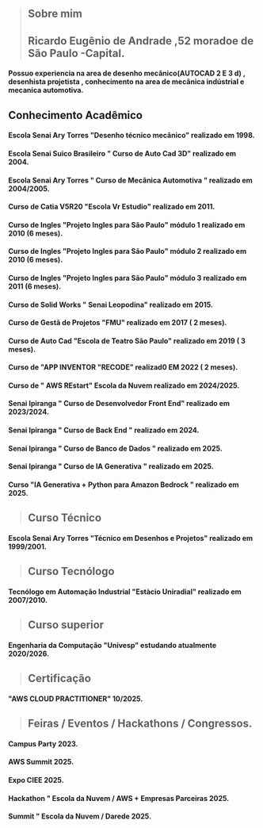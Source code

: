 >## Sobre mim
>## Ricardo Eugênio de Andrade ,52 moradoe de São Paulo -Capital.
#### Possuo experiencia na area de desenho mecânico(AUTOCAD 2 E 3 d) , desenhista projetista , conhecimento na area de mecânica indústrial e mecanica automotiva.
## Conhecimento Acadêmico
#### Escola Senai Ary Torres "Desenho técnico mecânico"  realizado em 1998.
#### Escola Senai Suico Brasileiro " Curso de Auto Cad 3D" realizado em 2004.
#### Escola Senai Ary Torres " Curso de Mecânica Automotiva " realizado em 2004/2005.
#### Curso de Catia V5R20 "Escola Vr Estudio" realizado em 2011.
#### Curso de Ingles "Projeto Ingles para São Paulo" módulo 1 realizado em 2010 (6 meses).
#### Curso de Ingles "Projeto Ingles para São Paulo" módulo 2 realizado em 2010 (6 meses).
#### Curso de Ingles "Projeto Ingles para São Paulo" módulo 3 realizado em 2011 (6 meses).
#### Curso de Solid Works " Senai Leopodina" realizado em 2015.
#### Curso de Gestã de Projetos "FMU" realizado em 2017 ( 2 meses).
#### Curso de Auto Cad "Escola de Teatro São Paulo" realizado em 2019 ( 3 meses).
#### Curso de "APP INVENTOR "RECODE" realizad0 EM 2022 ( 2 meses).
#### Curso de " AWS REstart" Escola da Nuvem realizado em 2024/2025.
#### Senai Ipiranga " Curso de Desenvolvedor Front End" realizado em   2023/2024.
#### Senai Ipiranga  " Curso de Back End " realizado em 2024.
#### Senai Ipiranga  " Curso de Banco de Dados " realizado em 2025.
#### Senai Ipiranga  " Curso de IA Generativa "  realizado em 2025.
#### Curso "IA Generativa + Python para Amazon Bedrock " realizado em 2025.
>## Curso Técnico
#### Escola Senai Ary Torres "Técnico em Desenhos e Projetos" realizado em 1999/2001.
>## Curso Tecnólogo
#### Tecnólogo em Automação Industrial "Estàcio Uniradial" realizado em 2007/2010.
>## Curso superior
#### Engenharia da Computação "Univesp" estudando atualmente 2020/2026.
>## Certificação
#### "AWS CLOUD PRACTITIONER" 10/2025.
>## Feiras / Eventos / Hackathons / Congressos.
#### Campus Party 2023.
#### AWS Summit 2025.
#### Expo CIEE 2025.
#### Hackathon " Escola da Nuvem / AWS + Empresas Parceiras 2025.
#### Summit " Escola da Nuvem / Darede 2025.


